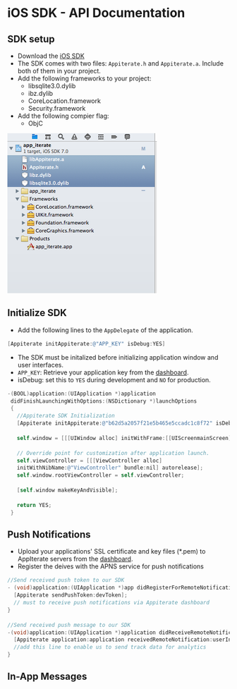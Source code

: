# iOS SDK - API Documentation

## SDK setup

* Download the [iOS SDK](http://dashboard.appiterate.com)
* The SDK comes with two files: `Appiterate.h` and `Appiterate.a`. Include both of them in your project.
* Add the following frameworks to your project:
    * libsqlite3.0.dylib
    * ibz.dylib
    * CoreLocation.framework
    * Security.framework
* Add the following compier flag:
    * ObjC

![alt text](img/ios-project.png "ios-project")

## Initialize SDK

* Add the following lines to the `AppDelegate` of the application.

```objective-c
[Appiterate initAppiterate:@"APP_KEY" isDebug:YES]
```

* The SDK must be initalized before initializing application window and user interfaces.
* `APP_KEY`: Retrieve your application key from the
<a href="http://dashboard.appiterate.com" target="_blank">dashboard</a>.
* isDebug: set this to `YES` during development and `NO` for production.

```objective-c
-(BOOL)application:(UIApplication *)application
 didFinishLaunchingWithOptions:(NSDictionary *)launchOptions
 {
   //Appiterate SDK Initialization
   [Appiterate initAppiterate:@"b62d5a2057f21e5b465e5ccadc1c8f72" isDebug:YES];

   self.window = [[[UIWindow alloc] initWithFrame:[[UIScreenmainScreen] bounds]]autorelease];

   // Override point for customization after application launch.
   self.viewController = [[[ViewController alloc]
   initWithNibName:@"ViewController" bundle:nil] autorelease];
   self.window.rootViewController = self.viewController;

   [self.window makeKeyAndVisible];

   return YES;
 }
```

## Push Notifications

* Upload your applications' SSL certificate and key files (*.pem) to AppIterate servers from the [dashboard](http://dashboard.appiterate.com).
* Register the deives with the APNS service for push notifications

```objective-c
//Send received push token to our SDK
- (void)application:(UIApplication *)app didRegisterForRemoteNotificationsWithDeviceToken:(NSData *)devToken {
  [Appiterate sendPushToken:devToken];
  // must to receive push notifications via Appiterate dashboard
}

//Send received push message to our SDK
-(void)application:(UIApplication *)application didReceiveRemoteNotification:(NSDictionary *)userInfo {
  [Appiterate application:application receivedRemoteNotification:userInfo];
  //add this line to enable us to send track data for analytics
}
```

## In-App Messages